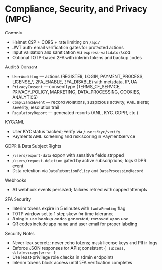 # Compliance, Security, and Privacy (MPC)

Controls
- Helmet CSP + CORS + rate limiting on `/api/`
- JWT auth; email verification gates for protected actions
- Input validation and sanitization via `express-validator`/Zod
- Optional TOTP-based 2FA with interim tokens and backup codes

Audit & Consent
- `UserAuditLog` — actions (REGISTER, LOGIN, PAYMENT_PROCESS, LICENSE_*, 2FA_ENABLE, 2FA_DISABLE) with metadata, IP, UA
- `PrivacyConsent` — consentType (TERMS_OF_SERVICE, PRIVACY_POLICY, MARKETING, DATA_PROCESSING, COOKIES, ANALYTICS)
- `ComplianceEvent` — record violations, suspicious activity, AML alerts; severity; resolution trail
- `RegulatoryReport` — generated reports (AML, KYC, GDPR, etc.)

KYC/AML
- User KYC status tracked; verify via `/users/kyc/verify`
- Payments AML screening and risk scoring in PaymentService

GDPR & Data Subject Rights
- `/users/export-data` export with sensitive fields stripped
- `/users/request-deletion` gated by active subscriptions; logs GDPR event
- Data retention via `DataRetentionPolicy` and `DataProcessingRecord`

Webhooks
- All webhook events persisted; failures retried with capped attempts

2FA Security
- Interim tokens expire in 5 minutes with `twofaPending` flag
- TOTP window set to 1 step skew for time tolerance
- 8 single-use backup codes generated; removed upon use
- QR codes include app name and user email for proper labeling

Security Notes
- Never leak secrets; never echo tokens; mask license keys and PII in logs
- Enforce JSON responses for APIs; consistent `{ success, data|message|error }`
- Use least-privilege role checks in admin endpoints
- Interim tokens block access until 2FA verification completes
